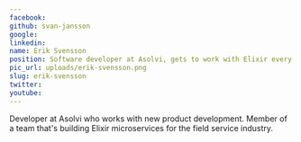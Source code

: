 ```yaml
---
facebook: 
github: svan-jansson
google: 
linkedin: 
name: Erik Svensson
position: Software developer at Asolvi, gets to work with Elixir every day
pic_url: uploads/erik-svensson.png
slug: erik-svensson
twitter: 
youtube: 
---
```

<p>Developer at Asolvi who works with new product development. Member of a team that&#39;s building Elixir microservices for the field service industry.</p>
